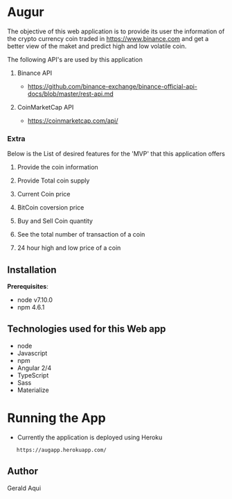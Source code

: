 # Augur

The objective of this web application is to provide its user the information of the crypto currency coin traded in https://www.binance.com and get a better view of the maket and predict high and low volatile coin.

The following API's are used by this application

1. Binance API
    - https://github.com/binance-exchange/binance-official-api-docs/blob/master/rest-api.md

2. CoinMarketCap API
    - https://coinmarketcap.com/api/



### Extra

 Below is the List of desired features for the 'MVP' that this application offers

1. Provide the coin information

2. Provide Total coin supply

3. Current Coin price

4. BitCoin coversion price

5. Buy and Sell Coin quantity 

6. See the total number of transaction of a coin

7. 24 hour high and low price of a coin


## Installation

**Prerequisites**:

* node v7.10.0
* npm 4.6.1

## Technologies used for this Web app

* node
* Javascript
* npm
* Angular 2/4
* TypeScript
* Sass
* Materialize


# Running the App

 * Currently the application is deployed using Heroku 
 ````
    https://augapp.herokuapp.com/
````

## Author
Gerald Aqui